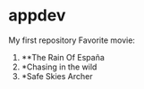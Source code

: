 # appdev
My first repository
Favorite movie:

1. **The Rain Of España
2. *Chasing in the wild
3. *Safe Skies Archer
